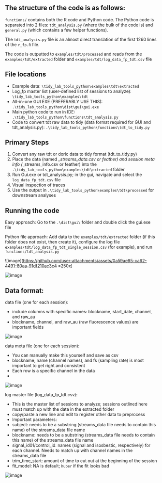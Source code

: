 ## The structure of the code is as follows:
`functions/` contains both the R code and Python code. The Python code is separated into 2 files: `tdt_analysis.py` (where the bulk of the code is) and `general.py` (which contains a few helper functions).

The `tdt_analysis.py` file is an almost direct translation of the first 1260 lines of the `r_fp.R` file.

The code is outputted to `examples/tdt/processed` and reads from the `examples/tdt/extracted` folder and `examples/tdt/log_data_fp_tdt.csv` file

## File locations

* Example data: `\tidy_lab_tools_python\examples\tdt\extracted`
* Log_fp master list (user-defined list of sessions to analyze): `\tidy_lab_tools_python\examples\tdt`
* All-in-one GUI EXE (PREFERABLY USE THIS): `.\tidy_lab_tools_python\dist\gui\gui.exe`
* Main python code to run in IDE: `.\tidy_lab_tools_python\functions\tdt_analysis.py`
* Code to convert tdt raw data to tidy (data format required for GUI and tdt_analysis.py): `.\tidy_lab_tools_python\functions\tdt_to_tidy.py`

## Primary Steps

1. Convert any raw tdt or doric data to tidy format (tdt_to_tidy.py)
2. Place the data (named *_streams_data.csv or feather) and session meta info (*_streams_info.csv or feather) into the `.\tidy_lab_tools_python\examples\tdt\extracted` folder
3. Run Gui.exe or tdt_analysis.py; in the gui, navigate and select the `log_data_fp_tdt.csv` file
4. Visual inspection of traces
5. Use the output in `.\tidy_lab_tools_python\examples\tdt\processed` for downstream analyses

## Running the code

Easy approach:
Go to the `.\dist\gui\` folder and double click the gui.exe file

Python file approach:
Add data to the `examples/tdt/extracted` folder (if this folder does not exist, then create it), configure the log file `examples/tdt/log_data_fp_tdt_single_session.csv` (for example), and run `functions/tdt_analysis.py`

![image](https://github.com/user-attachments/assets/0a59ae95-ca62-4491-80aa-91df210ac3c4 =250x)

![image](https://github.com/user-attachments/assets/5760af11-8a65-4723-8b8b-8b7dc874337f)

## Data format:

data file (one for each session): 

* include columns with specific names: blockname, start_date, channel, and raw_au
* blockname, channel, and raw_au (raw fluorescence values) are important fields

![image](https://github.com/user-attachments/assets/81a8749e-906b-4a8e-bbb6-a32a1e024fc3)

data meta file (one for each session):
* You can manually make this yourself and save as csv
* blockname, name (channel names), and fs (sampling rate) is most important to get right and consistent
* Each row is a specific channel in the data
* 
![image](https://github.com/user-attachments/assets/2f5fe7e3-7760-4e00-9331-7a5304f920fb)


log master file (log_data_fp_tdt.csv):
* This is the master list of sessions to analyze; sessions outlined here must match up with the data in the extracted folder
* copy/paste a new line and edit to register other data to preprocess
* Important parameters:
*   subject: needs to be a substring (streams_data file needs to contain this name) of the streams_data file name
*   blockname: needs to be a substring (streams_data file needs to contain this name) of the streams_data file name
*   signal_id01/control_id: names (signal and isosbestic, respectively) for each channel. Needs to match up with channel names in the streams_data file
*   trim_time_start: amount of time to cut out at the beginning of the session
*   fit_model: NA is default; `huber` if the fit looks bad



![image](https://github.com/user-attachments/assets/78951cf8-a32c-464f-8e37-53a4b6a2e5b4)



